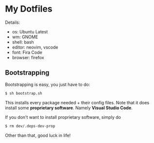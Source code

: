 # My Dotfiles

Details:

- os: Ubuntu Latest
- wm: GNOME
- shell: bash
- editor: neovim, vscode
- font: Fira Code
- browser: firefox



## Bootstrapping

Bootstrapping is easy, you just have to do:

```sh
$ sh bootstrap.sh
```

This installs every package needed + their config files.
Note that it does install some __proprietary software__.
Namely __Visual Studio Code__.

If you don't want to install proprietary software, simply do

```sh
$ rm dev/.deps-dev-prop
```

Other than that, good luck in life!
